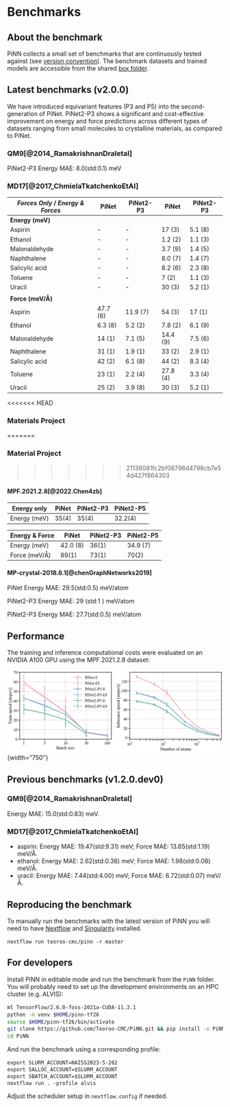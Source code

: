 # Benchmarks 

## About the benchmark

PiNN collects a small set of benchmarks that are continuously tested
against (see [version convention]). The benchmark datasets and trained
models are accessible from the shared [box folder].

[version convention]: changelog.md/#conventions
[box folder]: https://uppsala.box.com/v/teoroo-cmc-pinn-data

## Latest benchmarks (v2.0.0)

We have introduced equivariant features (P3 and P5) into the second-generation of PiNet. PiNet2-P3 shows a significant and cost-effective improvement on energy and force predictions across different types of datasets ranging from small molecules to crystalline materials, as compared to PiNet.

### QM9[@2014_RamakrishnanDraletal]

PiNet2-P3 Energy MAE: 8.0(std:0.1) meV

### MD17[@2017_ChmielaTkatchenkoEtAl]


| *Forces Only* / *Energy & Forces*  | PiNet         | PiNet2-P3       | PiNet         | PiNet2-P3       |
|---------------------|---------------|-----------------|---------------|-----------------|
| **Energy (meV)**    |               |                 |               |                 |
| Aspirin             | -             | -               | 17 (3)        | 5.1 (8)         |
| Ethanol             | -             | -               | 1.2 (2)       | 1.1 (3)         |
| Malonaldehyde       | -             | -               | 3.7 (9)       | 1.4 (5)         |
| Naphthalene         | -             | -               | 8.0 (7)       | 1.4 (7)         |
| Salicylic acid      | -             | -               | 8.2 (6)       | 2.3 (8)         |
| Toluene             | -             | -               | 7 (2)         | 1.1 (3)         |
| Uracil              | -             | -               | 30 (3)        | 5.2 (1)         |
|                     |               |                 |               |                 |
| **Force (meV/Å)**   |               |                 |               |                 |
| Aspirin             | 47.7 (6)      | 11.9 (7)        | 54 (3)        | 17 (1)          |
| Ethanol             | 6.3 (8)       | 5.2 (2)         | 7.8 (2)       | 6.1 (9)         |
| Malonaldehyde       | 14 (1)        | 7.1 (5)         | 14.4 (9)      | 7.5 (6)         |
| Naphthalene         | 31 (1)        | 1.9 (1)         | 33 (2)        | 2.9 (1)         |
| Salicylic acid      | 42 (2)        | 6.1 (8)         | 44 (2)        | 8.3 (4)         |
| Toluene             | 23 (1)        | 2.2 (4)         | 27.8 (4)      | 3.3 (4)         |
| Uracil              | 25 (2)        | 3.9 (8)         | 30 (3)        | 5.2 (1)         |

<<<<<<< HEAD
### Materials Project
=======
### Material Project
>>>>>>> 21136081fc2bf06796d4798cb7e54d427f864303

#### MPF.2021.2.8[@2022.Chen4zb]

|   **Energy only**    | PiNet         | PiNet2-P3       | PiNet2-P5     |
|---------------------|---------------|-----------------|---------------|
| Energy (meV)        | 35(4)         | 35(4)           | 32.2(4)       |

| **Energy & Force**   | PiNet         | PiNet2-P3       | PiNet2-P5     |
|---------------------|---------------|-----------------|---------------|
| Energy (meV)        | 42.0 (8)      | 36(1)           | 34.9 (7)      |
| Force (meV/Å)       | 89(1)         | 73(1)           | 70(2)         |

#### MP-crystal-2018.6.1[@chenGraphNetworks2019]

PiNet     Energy MAE: 29.5(std:0.5) meV/atom

PiNet2-P3 Energy MAE: 29  (std:1 )  meV/atom

PiNet2-P3 Energy MAE: 27.7(std:0.5) meV/atom

## Performance

The training and inference computational costs were evaluated on an NVIDIA A100 GPU using the MPF.2021.2.8 dataset:

![performance_benchmark](./images/benchmark.png){width="750"}

## Previous benchmarks (v1.2.0.dev0)

### QM9[@2014_RamakrishnanDraletal]

Energy MAE: 15.0(std:0.83) meV.

### MD17[@2017_ChmielaTkatchenkoEtAl]

- aspirin:   Energy MAE: 19.47(std:9.31) meV; Force MAE: 13.65(std:1.19) meV/Å.
- ethanol:   Energy MAE: 2.62(std:0.38) meV;  Force MAE: 1.98(std:0.08) meV/Å.
- uracil:    Energy MAE: 7.44(std:4.00) meV;  Force MAE: 6.72(std:0.07) meV/Å.

## Reproducing the benchmark

To manually run the benchmarks with the latest version of PiNN you
will need to have [Nextflow] and [Singularity] installed.

[Nextflow]: https://www.nextflow.io/
[Singularity]: https://docs.sylabs.io/guides/latest/user-guide/

```
nextflow run teoroo-cmc/pinn -r master
```

## For developers

Install PiNN in editable mode and run the benchmark
from the `PiNN` folder.  You will probably need to set up the
development environments on an HPC cluster (e.g. ALVIS):

``` bash
ml TensorFlow/2.6.0-foss-2021a-CUDA-11.3.1
python -m venv $HOME/pinn-tf26
source $HOME/pinn-tf26/bin/activate
git clone https://github.com/Teoroo-CMC/PiNN.git && pip install -e PiNN
cd PiNN
```

And run the benchmark using a corresponding profile:

```
export SLURM_ACCOUNT=NAISS2023-5-282
export SALLOC_ACCOUNT=$SLURM_ACCOUNT
export SBATCH_ACCOUNT=$SLURM_ACCOUNT
nextflow run . -profile alvis
```

Adjust the scheduler setup in `nextflow.config` if needed.

